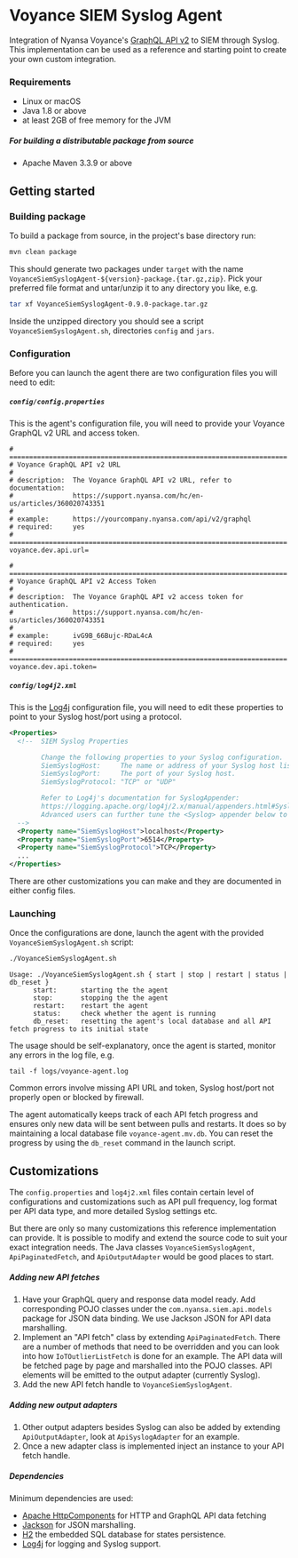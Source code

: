 # Voyance SIEM Syslog Agent

Integration of Nyansa Voyance's [GraphQL API v2](https://nyansa.github.io/api-v2/) to SIEM through
Syslog. This implementation can be used as a reference and starting point to create your own custom
integration.

### Requirements
- Linux or macOS
- Java 1.8 or above
- at least 2GB of free memory for the JVM
##### For building a distributable package from source
- Apache Maven 3.3.9 or above

## Getting started
### Building package
To build a package from source, in the project's base directory run:

```bash
mvn clean package
```

This should generate two packages under `target` with the name `VoyanceSiemSyslogAgent-${version}-package.{tar.gz,zip}`.
Pick your preferred file format and untar/unzip it to any directory you like, e.g.

```bash
tar xf VoyanceSiemSyslogAgent-0.9.0-package.tar.gz
```

Inside the unzipped directory you should see a script `VoyanceSiemSyslogAgent.sh`, directories
`config` and `jars`.

### Configuration
Before you can launch the agent there are two configuration files you will need to edit:

##### `config/config.properties`
This is the agent's configuration file, you will need to provide your Voyance GraphQL v2 URL and
access token.

```properties
# ======================================================================
# Voyance GraphQL API v2 URL
#
# description:  The Voyance GraphQL API v2 URL, refer to documentation:
#               https://support.nyansa.com/hc/en-us/articles/360020743351
#
# example:      https://yourcompany.nyansa.com/api/v2/graphql
# required:     yes
# ======================================================================
voyance.dev.api.url=

# ======================================================================
# Voyance GraphQL API v2 Access Token
#
# description:  The Voyance GraphQL API v2 access token for authentication.
#               https://support.nyansa.com/hc/en-us/articles/360020743351
#
# example:      ivG9B_66Bujc-RDaL4cA
# required:     yes
# ======================================================================
voyance.dev.api.token=
```

##### `config/log4j2.xml`
This is the [Log4j](https://logging.apache.org/log4j/2.x/manual/configuration.html) configuration
file, you will need to edit these properties to point to your Syslog host/port using a protocol.

```xml
<Properties>
  <!--  SIEM Syslog Properties

        Change the following properties to your Syslog configuration.
        SiemSyslogHost:     The name or address of your Syslog host listening for log events.
        SiemSyslogPort:     The port of your Syslog host.
        SiemSyslogProtocol: "TCP" or "UDP"

        Refer to Log4j's documentation for SyslogAppender:
        https://logging.apache.org/log4j/2.x/manual/appenders.html#SyslogAppender
        Advanced users can further tune the <Syslog> appender below to fit your needs.
  -->
  <Property name="SiemSyslogHost">localhost</Property>
  <Property name="SiemSyslogPort">6514</Property>
  <Property name="SiemSyslogProtocol">TCP</Property>
  ...
</Properties>
```

There are other customizations you can make and they are documented in either config files.

### Launching
Once the configurations are done, launch the agent with the provided `VoyanceSiemSyslogAgent.sh`
script:

```bash
./VoyanceSiemSyslogAgent.sh
```
```
Usage: ./VoyanceSiemSyslogAgent.sh { start | stop | restart | status | db_reset }
      start:      starting the the agent
      stop:       stopping the the agent
      restart:    restart the agent
      status:     check whether the agent is running
      db_reset:   resetting the agent's local database and all API fetch progress to its initial state
```

The usage should be self-explanatory, once the agent is started, monitor any errors in the log file,
e.g.

```
tail -f logs/voyance-agent.log
```

Common errors involve missing API URL and token, Syslog host/port not properly open or blocked by
firewall.

The agent automatically keeps track of each API fetch progress and ensures only new data will be
sent between pulls and restarts. It does so by maintaining a local database file
`voyance-agent.mv.db`. You can reset the progress by using the `db_reset` command in the launch
script.

## Customizations
The `config.properties` and `log4j2.xml` files contain certain level of configurations and
customizations such as API pull frequency, log format per API data type, and more detailed Syslog
settings etc.

But there are only so many customizations this reference implementation can provide.
It is possible to modify and extend the source code to suit your exact integration needs. The Java
classes `VoyanceSiemSyslogAgent`, `ApiPaginatedFetch`, and `ApiOutputAdapter` would be good places
to start.

##### Adding new API fetches
1. Have your GraphQL query and response data model ready. Add corresponding POJO classes under the
`com.nyansa.siem.api.models` package for JSON data binding. We use Jackson JSON for API data
marshalling.
2. Implement an "API fetch" class by extending `ApiPaginatedFetch`. There are a number of methods
that need to be overridden and you can look into how `IoTOutlierListFetch` is done for an example.
The API data will be fetched page by page and marshalled into the POJO classes. API elements will
be emitted to the output adapter (currently Syslog).
3. Add the new API fetch handle to `VoyanceSiemSyslogAgent`.

##### Adding new output adapters
1. Other output adapters besides Syslog can also be added by extending `ApiOutputAdapter`, look at
`ApiSyslogAdapter` for an example.
2. Once a new adapter class is implemented inject an instance to your API fetch handle.

##### Dependencies
Minimum dependencies are used:
- [Apache HttpComponents](https://hc.apache.org/) for HTTP and GraphQL API data fetching
- [Jackson](https://github.com/FasterXML/jackson) for JSON marshalling.
- [H2](https://h2database.com/html/main.html) the embedded SQL database for states persistence.
- [Log4j](https://logging.apache.org/log4j/2.x/) for logging and Syslog support.

